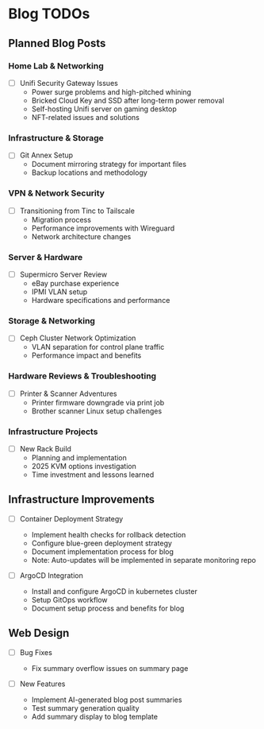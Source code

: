 # Blog TODOs

## Planned Blog Posts

### Home Lab & Networking
- [ ] Unifi Security Gateway Issues
  - Power surge problems and high-pitched whining
  - Bricked Cloud Key and SSD after long-term power removal
  - Self-hosting Unifi server on gaming desktop
  - NFT-related issues and solutions

### Infrastructure & Storage
- [ ] Git Annex Setup
  - Document mirroring strategy for important files
  - Backup locations and methodology

### VPN & Network Security
- [ ] Transitioning from Tinc to Tailscale
  - Migration process
  - Performance improvements with Wireguard
  - Network architecture changes

### Server & Hardware
- [ ] Supermicro Server Review
  - eBay purchase experience
  - IPMI VLAN setup
  - Hardware specifications and performance

### Storage & Networking
- [ ] Ceph Cluster Network Optimization
  - VLAN separation for control plane traffic
  - Performance impact and benefits

### Hardware Reviews & Troubleshooting
- [ ] Printer & Scanner Adventures
  - Printer firmware downgrade via print job
  - Brother scanner Linux setup challenges

### Infrastructure Projects
- [ ] New Rack Build
  - Planning and implementation
  - 2025 KVM options investigation
  - Time investment and lessons learned

## Infrastructure Improvements
- [ ] Container Deployment Strategy
  - Implement health checks for rollback detection
  - Configure blue-green deployment strategy
  - Document implementation process for blog
  - Note: Auto-updates will be implemented in separate monitoring repo

- [ ] ArgoCD Integration
  - Install and configure ArgoCD in kubernetes cluster
  - Setup GitOps workflow
  - Document setup process and benefits for blog

## Web Design
- [ ] Bug Fixes
  - Fix summary overflow issues on summary page
  
- [ ] New Features
  - Implement AI-generated blog post summaries
  - Test summary generation quality
  - Add summary display to blog template
